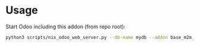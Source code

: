 # Usage

Start Odoo including this addon (from repo root):

```bash
python3 scripts/nix_odoo_web_server.py --db-name mydb --addon base_m2m_custom_field
```
